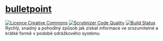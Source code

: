 # <a href="https://www.bulletpoint.cz">bulletpoint</a>
<a rel="license" href="http://creativecommons.org/licenses/by-sa/4.0/"><img alt="Licence Creative Commons" style="border-width:0" src="https://i.creativecommons.org/l/by-sa/4.0/88x31.png" /></a> [![Scrutinizer Code Quality](https://scrutinizer-ci.com/g/klapuch/bulletpoint/badges/quality-score.png?b=master)](https://scrutinizer-ci.com/g/klapuch/bulletpoint/?branch=master) [![Build Status](https://scrutinizer-ci.com/g/klapuch/bulletpoint/badges/build.png?b=master)](https://scrutinizer-ci.com/g/klapuch/bulletpoint/build-status/master)
</br>
Rychlý, snadný a pohodlný způsob jak získat informace ve srozumitelné a krátké formě v podobě odrážkového systému
</br>
